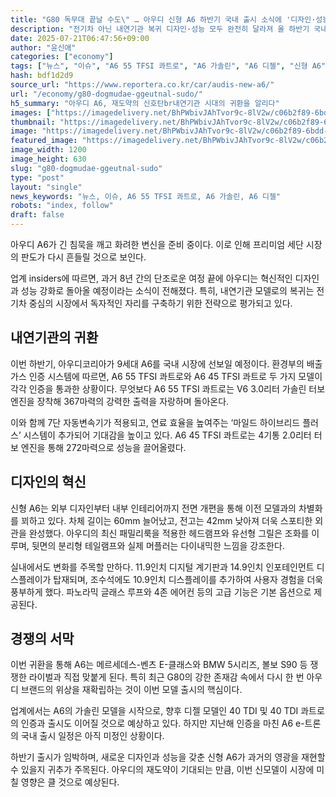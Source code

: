 ```yaml
---
title: "G80 독무대 끝날 수도\" … 아우디 신형 A6 하반기 국내 출시 소식에 '디자인·성능' 기대감"
description: "전기차 아닌 내연기관 복귀 디자인·성능 모두 완전히 달라져 올 하반기 국내 출시 유력 ..."
date: 2025-07-21T06:47:56+09:00
author: "윤신애"
categories: ["economy"]
tags: ["뉴스", "이슈", "A6 55 TFSI 콰트로", "A6 가솔린", "A6 디젤", "신형 A6", "아우디", "내연기관부활", "프리미엄세단전쟁"]
hash: bdf1d2d9
source_url: "https://www.reportera.co.kr/car/audis-new-a6/"
url: "/economy/g80-dogmudae-ggeutnal-sudo/"
h5_summary: "아우디 A6, 재도약의 신호탄br내연기관 시대의 귀환을 알리다"
images: ["https://imagedelivery.net/BhPWbivJAhTvor9c-8lV2w/c06b2f89-6bdd-4efc-3374-05722ecccf00/public", "https://imagedelivery.net/BhPWbivJAhTvor9c-8lV2w/076028d9-f2ab-4cdb-9dee-6f28fceda500/public", "https://imagedelivery.net/BhPWbivJAhTvor9c-8lV2w/3a5c37cd-c13a-4164-721c-100b09021600/public", "https://imagedelivery.net/BhPWbivJAhTvor9c-8lV2w/f8cd148a-61b1-4810-1054-e5da1723a200/public"]
thumbnail: "https://imagedelivery.net/BhPWbivJAhTvor9c-8lV2w/c06b2f89-6bdd-4efc-3374-05722ecccf00/public"
image: "https://imagedelivery.net/BhPWbivJAhTvor9c-8lV2w/c06b2f89-6bdd-4efc-3374-05722ecccf00/public"
featured_image: "https://imagedelivery.net/BhPWbivJAhTvor9c-8lV2w/c06b2f89-6bdd-4efc-3374-05722ecccf00/public"
image_width: 1200
image_height: 630
slug: "g80-dogmudae-ggeutnal-sudo"
type: "post"
layout: "single"
news_keywords: "뉴스, 이슈, A6 55 TFSI 콰트로, A6 가솔린, A6 디젤"
robots: "index, follow"
draft: false
---
```


아우디 A6가 긴 침묵을 깨고 화려한 변신을 준비 중이다. 이로 인해 프리미엄 세단 시장의 판도가 다시 흔들릴 것으로 보인다. 

업계 insiders에 따르면, 과거 8년 간의 단조로운 여정 끝에 아우디는 혁신적인 디자인과 성능 강화로 돌아올 예정이라는 소식이 전해졌다. 특히, 내연기관 모델로의 복귀는 전기차 중심의 시장에서 독자적인 자리를 구축하기 위한 전략으로 평가되고 있다.

## 내연기관의 귀환

이번 하반기, 아우디코리아가 9세대 A6를 국내 시장에 선보일 예정이다. 환경부의 배출가스 인증 시스템에 따르면, A6 55 TFSI 콰트로와 A6 45 TFSI 콰트로 두 가지 모델이 각각 인증을 통과한 상황이다. 무엇보다 A6 55 TFSI 콰트로는 V6 3.0리터 가솔린 터보 엔진을 장착해 367마력의 강력한 출력을 자랑하며 돌아온다.

이와 함께 7단 자동변속기가 적용되고, 연료 효율을 높여주는 ‘마일드 하이브리드 플러스’ 시스템이 추가되어 기대감을 높이고 있다. A6 45 TFSI 콰트로는 4기통 2.0리터 터보 엔진을 통해 272마력으로 성능을 끌어올렸다.

## 디자인의 혁신

신형 A6는 외부 디자인부터 내부 인테리어까지 전면 개편을 통해 이전 모델과의 차별화를 꾀하고 있다. 차체 길이는 60mm 늘어났고, 전고는 42mm 낮아져 더욱 스포티한 외관을 완성했다. 아우디의 최신 패밀리룩을 적용한 헤드램프와 유선형 그릴은 조화를 이루며, 뒷면의 분리형 테일램프와 실제 머플러는 다이내믹한 느낌을 강조한다.

실내에서도 변화를 주목할 만하다. 11.9인치 디지털 계기판과 14.9인치 인포테인먼트 디스플레이가 탑재되며, 조수석에도 10.9인치 디스플레이를 추가하여 사용자 경험을 더욱 풍부하게 했다. 파노라믹 글래스 루프와 4존 에어컨 등의 고급 기능은 기본 옵션으로 제공된다.

## 경쟁의 서막

이번 귀환을 통해 A6는 메르세데스-벤츠 E-클래스와 BMW 5시리즈, 볼보 S90 등 쟁쟁한 라이벌과 직접 맞붙게 된다. 특히 최근 G80의 강한 존재감 속에서 다시 한 번 아우디 브랜드의 위상을 재확립하는 것이 이번 모델 출시의 핵심이다.

업계에서는 A6의 가솔린 모델을 시작으로, 향후 디젤 모델인 40 TDI 및 40 TDI 콰트로의 인증과 출시도 이어질 것으로 예상하고 있다. 하지만 지난해 인증을 마친 A6 e-트론의 국내 출시 일정은 아직 미정인 상황이다.

하반기 출시가 임박하며, 새로운 디자인과 성능을 갖춘 신형 A6가 과거의 영광을 재현할 수 있을지 귀추가 주목된다. 아우디의 재도약이 기대되는 만큼, 이번 신모델이 시장에 미칠 영향은 클 것으로 예상된다.
